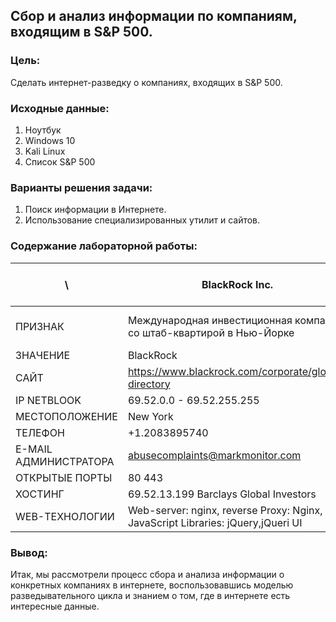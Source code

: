 ## Сбор и анализ информации по компаниям, входящим в S&P 500.
### Цель:
Сделать интернет-разведку о компаниях, входящих в S&P 500.
### Исходные данные:
1. Ноутбук
2. Windows 10
3. Kali Linux
4. Список S&P 500
### Варианты решения задачи:
1. Поиск информации в Интернете.
2. Использование специализированных утилит и сайтов.
### Содержание лабораторной работы:
  \ | BlackRock Inc. | CVS Health Corporation | American Express Company | Micron Technology Inc. | Charter Communications Inc.
 ------ | ------ | ------ | ------ | ------ | ------
 ПРИЗНАК   | Международная инвестиционная компания со штаб-квартирой в Нью-Йорке  | Jдин из крупнейших в США поставщиков рецептурных препаратов   | Cell  | Cell   | Cell  
 ЗНАЧЕНИЕ   | BlackRock  | CVS Health   | Cell  | Cell   | Cell  
 САЙТ    | https://www.blackrock.com/corporate/global-directory  | https://www.cvshealth.com/   | Cell  | Cell   | Cell  
 IP NETBLOOK   | 69.52.0.0 - 69.52.255.255  | Cell   | Cell  | Cell   | Cell  
 МЕСТОПОЛОЖЕНИЕ   | 	New York  | Cell   | Cell  | Cell   | Cell  
 ТЕЛЕФОН   | +1.2083895740  | Cell   | Cell  | Cell   | Cell  
 E-MAIL АДМИНИСТРАТОРА   | abusecomplaints@markmonitor.com  | Cell   | Cell  | Cell   | Cell  
 ОТКРЫТЫЕ ПОРТЫ   | 80  443  | Cell   | Cell  | Cell   | Cell  
 ХОСТИНГ   | 69.52.13.199 Barclays Global Investors  | Cell   | Cell  | Cell   | Cell  
 WEB-ТЕХНОЛОГИИ   | Web-server: nginx, reverse Proxy: Nginx, JavaScript Libraries: jQuery,jQueri UI  | Cell   | Cell  | Cell   | Cell  
### Вывод:
Итак, мы рассмотрели процесс сбора и анализа информации о конкретных компаниях в интернете, воспользовавшись моделью разведывательного цикла и знанием о том, где в интернете есть интересные данные.
